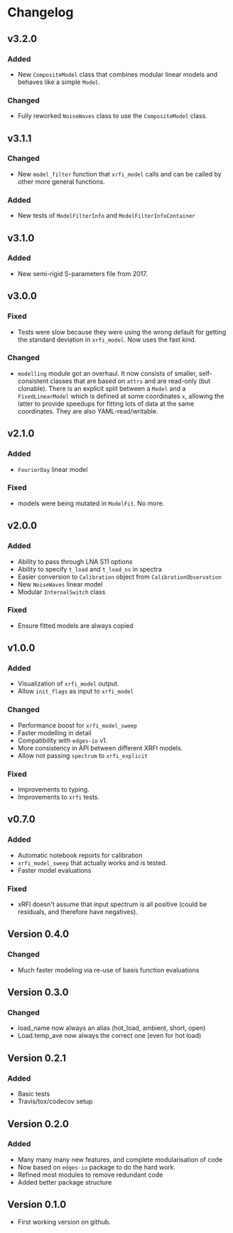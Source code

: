 # Changelog


## v3.2.0

### Added

- New `CompositeModel` class that combines modular linear models and behaves like a
  simple `Model`.

### Changed

- Fully reworked `NoiseWaves` class to use the `CompositeModel` class.

## v3.1.1

### Changed

- New `model_filter` function that `xrfi_model` calls and can be called by other more
  general functions.

### Added

- New tests of `ModelFilterInfo` and `ModelFilterInfoContainer`
## v3.1.0

### Added

- New semi-rigid S-parameters file from 2017.

## v3.0.0

### Fixed

- Tests were slow because they were using the wrong default for getting the standard
  deviation in `xrfi_model`. Now uses the fast kind.

### Changed

- `modelling` module got an overhaul. It now consists of smaller, self-consistent
  classes that are based on `attrs` and are read-only (but clonable). There is an
  explicit split between a `Model` and a `FixedLinearModel` which is defined at some
  coordinates `x`, allowing the latter to provide speedups for fitting lots of data at
  the same coordinates. They are also YAML-read/writable.
## v2.1.0

### Added

- `FourierDay` linear model

### Fixed

- models were being mutated in `ModelFit`. No more.
## v2.0.0

### Added

- Ability to pass through LNA S11 options
- Ability to specify `t_load` and `t_load_ns` in spectra
- Easier conversion to `Calibration` object from `CalibrationObservation`
- New `NoiseWaves` linear model
- Modular `InternalSwitch` class

### Fixed

- Ensure fitted models are always copied

## v1.0.0

### Added

- Visualization of `xrfi_model` output.
- Allow `init_flags` as input to `xrfi_model`

### Changed

- Performance boost for `xrfi_model_sweep`
- Faster modelling in detail
- Compatibility with `edges-io` v1.
- More consistency in API between different XRFI models.
- Allow not passing `spectrum` to `xrfi_explicit`
### Fixed

- Improvements to typing.
- Improvements to `xrfi` tests.
## v0.7.0

### Added

- Automatic notebook reports for calibration
- `xrfi_model_sweep` that actually works and is tested.
- Faster model evaluations

### Fixed

- xRFI doesn't assume that input spectrum is all positive (could be residuals, and
  therefore have negatives).

## Version 0.4.0

### Changed

- Much faster modeling via re-use of basis function evaluations

## Version 0.3.0

### Changed
- load_name now always an alias (hot_load, ambient, short, open)
- Load.temp_ave now always the correct one (even for hot load)

## Version 0.2.1

### Added

- Basic tests
- Travis/tox/codecov setup

## Version 0.2.0

### Added

- Many many many new features, and complete modularisation of code
- Now based on `edges-io` package to do the hard work.
- Refined most modules to remove redundant code
- Added better package structure

## Version 0.1.0

- First working version on github.
